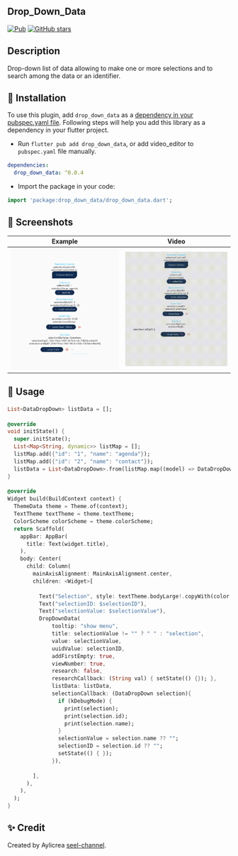 ## Drop_Down_Data

[![Pub](https://img.shields.io/pub/v/video_editor.svg)](https://pub.dev/packages/drop_down_data)
[![GitHub stars](https://img.shields.io/github/stars/MrPiou94/drop_down_data?style=social)](https://github.com/MrPiou94/drop_down_data/stargazers)

## Description

Drop-down list of data allowing to make one or more selections and to search among the data or an identifier.

## 📖 Installation 

To use this plugin, add `drop_down_data` as a [dependency in your pubspec.yaml file](https://flutter.io/platform-plugins/).
Following steps will help you add this library as a dependency in your flutter project.

- Run `flutter pub add drop_down_data`, or add video_editor to `pubspec.yaml` file manually.

```yaml
dependencies:
  drop_down_data: ^0.0.4
```

- Import the package in your code:

```dart
import 'package:drop_down_data/drop_down_data.dart';
```


## 📸 Screenshots

| Example                    | Video                             |
|----------------------------| --------------------------------- |
| ![](./assets/img_demo.png) | ![](./assets/video_demo.gif)      |


## 👀 Usage

```dart
List<DataDropDown> listData = [];

@override
void initState() {
  super.initState();
  List<Map<String, dynamic>> listMap = [];
  listMap.add({"id": "1", "name": "agenda"});
  listMap.add({"id": "2", "name": "contact"});
  listData = List<DataDropDown>.from(listMap.map((model) => DataDropDown.fromJson(model)));
}

@override
Widget build(BuildContext context) {
  ThemeData theme = Theme.of(context);
  TextTheme textTheme = theme.textTheme;
  ColorScheme colorScheme = theme.colorScheme;
  return Scaffold(
    appBar: AppBar(
      title: Text(widget.title),
    ),
    body: Center(
      child: Column(
        mainAxisAlignment: MainAxisAlignment.center,
        children: <Widget>[

          Text("Selection", style: textTheme.bodyLarge!.copyWith(color: colorScheme.onSurface),),
          Text("selectionID: $selectionID"),
          Text("selectionValue: $selectionValue"),
          DropDownData(
              tooltip: "show menu",
              title: selectionValue != "" ? " " : "selection",
              value: selectionValue,
              uuidValue: selectionID,
              addFirstEmpty: true,
              viewNumber: true,
              research: false,
              researchCallback: (String val) { setState(() {}); },
              listData: listData,
              selectionCallback: (DataDropDown selection){
                if (kDebugMode) {
                  print(selection);
                  print(selection.id);
                  print(selection.name);
                }
                selectionValue = selection.name ?? "";
                selectionID = selection.id ?? "";
                setState(() { });
              }),
          
        ],
      ),
    ),
  );
}
```

## ✨ Credit

Created by Aylicrea [seel-channel](https://aylicrea.com/).